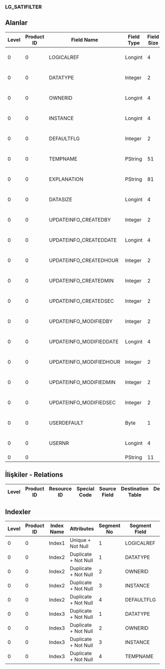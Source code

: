 ### LG_SATIFILTER

## Alanlar

**Level**|**Product ID**|**Field Name**|**Field Type**|**Field Size**|**Field Offset**|**Türkçe Açıklama**|**Expression**
-----|-----|-----|-----|-----|-----|-----|-----
0|0|LOGICALREF|Longint|4|0|(Bayi Kullanımı İçin)|Internal Usage
0|0|DATATYPE|Integer|2|4|(Bayi Kullanımı İçin)|Internal Usage
0|0|OWNERID|Longint|4|6|(Bayi Kullanımı İçin)|Internal Usage
0|0|INSTANCE|Longint|4|10|(Bayi Kullanımı İçin)|Internal Usage
0|0|DEFAULTFLG|Integer|2|14|(Bayi Kullanımı İçin)|Internal Usage
0|0|TEMPNAME|PString|51|16|(Bayi Kullanımı İçin)|Internal Usage
0|0|EXPLANATION|PString|81|67|(Bayi Kullanımı İçin)|Internal Usage
0|0|DATASIZE|Longint|4|148|(Bayi Kullanımı İçin)|Internal Usage
0|0|UPDATEINFO_CREATEDBY|Integer|2|152|(Bayi Kullanımı İçin)|Internal Usage
0|0|UPDATEINFO_CREATEDDATE|Longint|4|154|(Bayi Kullanımı İçin)|Internal Usage
0|0|UPDATEINFO_CREATEDHOUR|Integer|2|158|(Bayi Kullanımı İçin)|Internal Usage
0|0|UPDATEINFO_CREATEDMIN|Integer|2|160|(Bayi Kullanımı İçin)|Internal Usage
0|0|UPDATEINFO_CREATEDSEC|Integer|2|162|(Bayi Kullanımı İçin)|Internal Usage
0|0|UPDATEINFO_MODIFIEDBY|Integer|2|164|(Bayi Kullanımı İçin)|Internal Usage
0|0|UPDATEINFO_MODIFIEDDATE|Longint|4|166|(Bayi Kullanımı İçin)|Internal Usage
0|0|UPDATEINFO_MODIFIEDHOUR|Integer|2|170|(Bayi Kullanımı İçin)|Internal Usage
0|0|UPDATEINFO_MODIFIEDMIN|Integer|2|172|(Bayi Kullanımı İçin)|Internal Usage
0|0|UPDATEINFO_MODIFIEDSEC|Integer|2|174|(Bayi Kullanımı İçin)|Internal Usage
0|0|USERDEFAULT|Byte|1|176|(Bayi Kullanımı İçin)|Internal Usage
0|0|USERNR|Longint|4|177|(Bayi Kullanımı İçin)|Internal Usage
0|0||PString|11|181||

## İlişkiler - Relations
**Level**|**Product ID**|**Resource ID**|**Special Code**|**Source Field**|**Destination Table**|**Destination Field**|**Relation Type**|**Extra Condition**
-----|-----|-----|-----|-----|-----|-----|-----|-----

## Indexler
**Level**|**Product ID**|**Index Name**|**Attributes**|**Segment No**|**Segment Field**|**Sense**
-----|-----|-----|-----|-----|-----|-----
0|0|Index1|Unique + Not Null|1|LOGICALREF|Ascending
0|0|Index2|Duplicate + Not Null|1|DATATYPE|Ascending
0|0|Index2|Duplicate + Not Null|2|OWNERID|Ascending
0|0|Index2|Duplicate + Not Null|3|INSTANCE|Ascending
0|0|Index2|Duplicate + Not Null|4|DEFAULTFLG|Ascending
0|0|Index3|Duplicate + Not Null|1|DATATYPE|Ascending
0|0|Index3|Duplicate + Not Null|2|OWNERID|Ascending
0|0|Index3|Duplicate + Not Null|3|INSTANCE|Ascending
0|0|Index3|Duplicate + Not Null|4|TEMPNAME|Ascending
